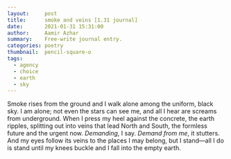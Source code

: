 ```yaml
---
layout:     post
title:      smoke and veins [1.31 journal]
date:       2021-01-31 15:31:00
author:     Aamir Azhar
summary:    Free-write journal entry.
categories: poetry
thumbnail:  pencil-square-o
tags:
  - agency
  - choice
  - earth
  - sky
---
```

Smoke rises from the ground and I walk alone among the uniform, black sky. I am alone; not even the stars can see me, and all I hear are screams from underground. When I press my heel against the concrete, the earth ripples, splitting out into veins that lead North and South, the formless future and the urgent now. *Demanding*, I say. *Demand from me*, it stutters. And my eyes follow its veins to the places I may belong, but I stand—all I do is stand until my knees buckle and I fall into the empty earth.

